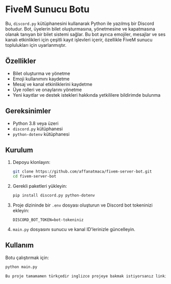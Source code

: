 # FiveM Sunucu Botu

Bu, `discord.py` kütüphanesini kullanarak Python ile yazılmış bir Discord botudur. Bot, üyelerin bilet oluşturmasına, yönetmesine ve kapatmasına olanak tanıyan bir bilet sistemi sağlar. Bu bot ayrıca emojiler, mesajlar ve ses kanalı etkinlikleri için çeşitli kayıt işlevleri içerir, özellikle FiveM sunucu toplulukları için uyarlanmıştır.

## Özellikler

- Bilet oluşturma ve yönetme
- Emoji kullanımını kaydetme
- Mesaj ve kanal etkinliklerini kaydetme
- Üye rolleri ve onaylarını yönetme
- Yeni kayıtlar ve destek istekleri hakkında yetkililere bildirimde bulunma

## Gereksinimler

- Python 3.8 veya üzeri
- `discord.py` kütüphanesi
- `python-dotenv` kütüphanesi

## Kurulum

1. Depoyu klonlayın:
    ```bash
    git clone https://github.com/affanatmaca/fivem-server-bot.git
    cd fivem-server-bot
    ```

2. Gerekli paketleri yükleyin:
    ```bash
    pip install discord.py python-dotenv
    ```

3. Proje dizininde bir `.env` dosyası oluşturun ve Discord bot tokeninizi ekleyin:
    ```
    DISCORD_BOT_TOKEN=bot-tokeniniz
    ```

4. `main.py` dosyasını sunucu ve kanal ID'lerinizle güncelleyin.

## Kullanım

Botu çalıştırmak için:
```bash
python main.py

Bu proje tamamamen türkçedir inglizce projeye bakmak istiyorsanız linki kontrol edin https://github.com/affanatmaca/fivem-server-bot/
